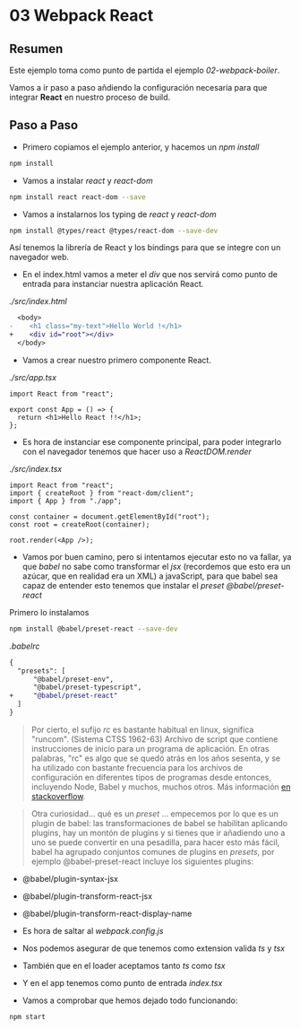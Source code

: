 # 03 Webpack React

## Resumen

Este ejemplo toma como punto de partida el ejemplo _02-webpack-boiler_.

Vamos a ir paso a paso añdiendo la configuración necesaria para que integrar
**React** en nuestro proceso de build.

## Paso a Paso

- Primero copiamos el ejemplo anterior, y hacemos un _npm install_

```bash
npm install
```

- Vamos a instalar _react_ y _react-dom_

```bash
npm install react react-dom --save
```

- Vamos a instalarnos los typing de _react_ y _react-dom_

```bash
npm install @types/react @types/react-dom --save-dev
```

Así tenemos la librería de React y los bindings para que se integre con un navegador web.

- En el index.html vamos a meter el _div_ que nos servirá como punto de entrada para instanciar nuestra aplicación React.

_./src/index.html_

```diff
  <body>
-    <h1 class="my-text">Hello World !</h1>
+    <div id="root"></div>
  </body>
```

- Vamos a crear nuestro primero componente React.

_./src/app.tsx_

```tsx
import React from "react";

export const App = () => {
  return <h1>Hello React !!</h1>;
};
```

- Es hora de instanciar ese componente principal, para poder integrarlo con el navegador
  tenemos que hacer uso a _ReactDOM.render_

_./src/index.tsx_

```tsx
import React from "react";
import { createRoot } from "react-dom/client";
import { App } from "./app";

const container = document.getElementById("root");
const root = createRoot(container);

root.render(<App />);
```

- Vamos por buen camino, pero si intentamos ejecutar esto no va fallar, ya que _babel_ no sabe como transformar el _jsx_ (recordemos que esto era un azúcar, que en realidad era un XML) a javaScript, para que babel sea capaz de entender esto tenemos que instalar el _preset_
_@babel/preset-react_

Primero lo instalamos

```bash
npm install @babel/preset-react --save-dev
```

_.babelrc_

```diff
{
  "presets": [
      "@babel/preset-env",
      "@babel/preset-typescript",
+     "@babel/preset-react"
  ]
}
```

> Por cierto, el sufijo _rc_ es bastante habitual en linux, significa "runcom".
> (Sistema CTSS 1962-63) Archivo de script que contiene instrucciones de inicio para un programa de aplicación.
> En otras palabras, "rc" es algo que se quedó atrás en los años sesenta, y se ha utilizado con bastante frecuencia para los archivos de configuración en diferentes tipos de programas desde entonces, incluyendo Node, Babel y muchos, muchos otros.
> Más información [en stackoverflow](https://stackoverflow.com/questions/36212256/what-are-rc-files-in-nodejs).

> Otra curiosidad... qué es un _preset_ ... empecemos por lo que es un plugin de babel: las transformaciones de babel
> se habilitan aplicando plugins, hay un montón de plugins y si tienes que ir añadiendo uno a uno se puede convertir en una pesadilla,
> para hacer esto más fácil, babel ha agrupado conjuntos comunes de plugins en _presets_, por ejemplo @babel-preset-react
> incluye los siguientes plugins:

- @babel/plugin-syntax-jsx
- @babel/plugin-transform-react-jsx
- @babel/plugin-transform-react-display-name

- Es hora de saltar al _webpack.config.js_

- Nos podemos asegurar de que tenemos como extension valida _ts_ y _tsx_
- También que en el loader aceptamos tanto _ts_ como _tsx_
- Y en el app tenemos como punto de entrada _index.tsx_

* Vamos a comprobar que hemos dejado todo funcionando:

```bash
npm start
```
